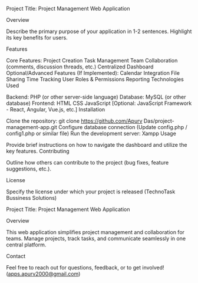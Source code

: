 Project Title: Project Management Web Application

Overview

Describe the primary purpose of your application in 1-2 sentences. Highlight its key benefits for users.

Features

Core Features:
Project Creation
Task Management
Team Collaboration (comments, discussion threads, etc.)
Centralized Dashboard
Optional/Advanced Features (If Implemented):
Calendar Integration
File Sharing
Time Tracking
User Roles & Permissions
Reporting
Technologies Used

Backend: PHP (or other server-side language)
Database: MySQL (or other database)
Frontend:
HTML
CSS
JavaScript
[Optional: JavaScript Framework - React, Angular, Vue.js, etc.]
Installation

Clone the repository: git clone https://github.com/Apurv Das/project-management-app.git
Configure database connection (Update config.php / config1.php or similar file)
Run the development server: Xampp
Usage

Provide brief instructions on how to navigate the dashboard and utilize the key features.
Contributing

Outline how others can contribute to the project (bug fixes, feature suggestions, etc.).

License

Specify the license under which your project is released (TechnoTask Bussiness Solutions)

Project Title: Project Management Web Application

Overview

This web application simplifies project management and collaboration for teams. Manage projects, track tasks, and communicate seamlessly in one central platform.

Contact

Feel free to reach out for questions, feedback, or to get involved! (apps.apurv2000@gmail.com)
